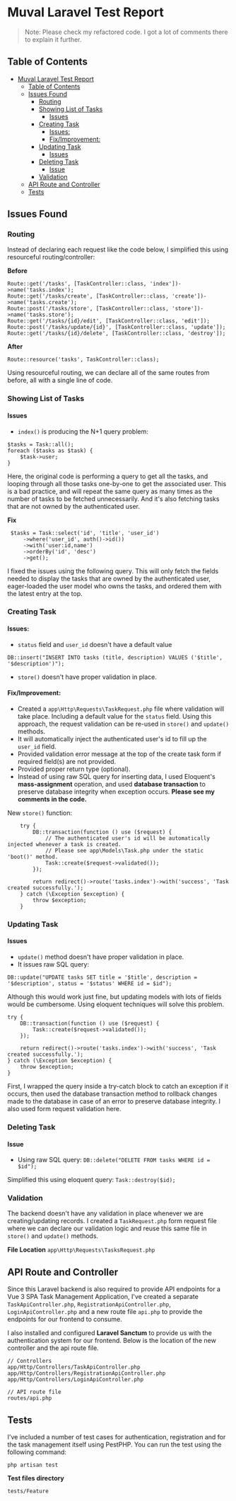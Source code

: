 # Muval Laravel Test Report

>Note: Please check my refactored code. I got a lot of comments there to explain it further.

## Table of Contents

- [Muval Laravel Test Report](#muval-laravel-test-report)
  - [Table of Contents](#table-of-contents)
  - [Issues Found](#issues-found)
    - [Routing](#routing)
    - [Showing List of Tasks](#showing-list-of-tasks)
      - [Issues](#issues)
    - [Creating Task](#creating-task)
      - [Issues:](#issues-1)
      - [Fix/Improvement:](#fiximprovement)
    - [Updating Task](#updating-task)
      - [Issues](#issues-2)
    - [Deleting Task](#deleting-task)
      - [Issue](#issue)
    - [Validation](#validation)
  - [API Route and Controller](#api-route-and-controller)
  - [Tests](#tests)

## Issues Found

### Routing
Instead of declaring each request like the code below, I simplified this using resourceful routing/controller:

**Before**
```
Route::get('/tasks', [TaskController::class, 'index'])->name('tasks.index');
Route::get('/tasks/create', [TaskController::class, 'create'])->name('tasks.create');
Route::post('/tasks/store', [TaskController::class, 'store'])->name('tasks.store');
Route::get('/tasks/{id}/edit', [TaskController::class, 'edit']);
Route::post('/tasks/update/{id}', [TaskController::class, 'update']);
Route::get('/tasks/{id}/delete', [TaskController::class, 'destroy']);
```

**After**
```
Route::resource('tasks', TaskController::class);
```
Using resourceful routing, we can declare all of the same routes from before, all with a single line of code.


### Showing List of Tasks
#### Issues
* `index()` is producing the N+1 query problem:
```
$tasks = Task::all();
foreach ($tasks as $task) {
	$task->user;
}
```
Here, the original code is performing a query to get all the tasks, and looping through all those tasks one-by-one to get the associated user. This is a bad practice, and will repeat the same query as many times as the number of tasks to be fetched unnecessarily. And it's also fetching tasks that are not owned by the authenticated user.

**Fix**
```
 $tasks = Task::select('id', 'title', 'user_id')
     ->where('user_id', auth()->id())
     ->with('user:id,name')
     ->orderBy('id', 'desc')
     ->get();
```
I fixed the issues using the following query. This will only fetch the fields needed to display the tasks that are owned by the authenticated user, eager-loaded the user model who owns the tasks, and ordered them with the latest entry at the top.


### Creating Task
#### Issues:
* `status` field and `user_id` doesn't have a default value
```
DB::insert("INSERT INTO tasks (title, description) VALUES ('$title', '$description')");
```
* `store()` doesn't have proper validation in place.

#### Fix/Improvement:
* Created a `app\Http\Requests\TaskRequest.php` file where validation will take place. Including a default value for the `status` field. Using this approach, the request validation can be re-used in `store()` and `update()` methods.
* It will automatically inject the authenticated user's id to fill up the `user_id` field.
* Provided validation error message at the top of the create task form if required field(s) are not provided.
* Provided proper return type (optional).
* Instead of using raw SQL query for inserting data, I used Eloquent's **mass-assignment** operation, and used **database transaction** to preserve database integrity when exception occurs. **Please see my comments in the code.**

New `store()` function:
```
    try {
        DB::transaction(function () use ($request) {
            // The authenticated user's id will be automatically injected whenever a task is created.
            // Please see app\Models\Task.php under the static 'boot()' method.
            Task::create($request->validated());
        });

        return redirect()->route('tasks.index')->with('success', 'Task created successfully.');
    } catch (\Exception $exception) {
        throw $exception;
    }
```

### Updating Task
#### Issues
* `update()` method doesn't have proper validation in place.
* It issues raw SQL query:
```
DB::update("UPDATE tasks SET title = '$title', description = '$description', status = '$status' WHERE id = $id");
```
Although this would work just fine, but updating models with lots of fields would be cumbersome. Using eloquent techniques will solve this problem.
```
try {
    DB::transaction(function () use ($request) {
        Task::create($request->validated());
    });

    return redirect()->route('tasks.index')->with('success', 'Task created successfully.');
} catch (\Exception $exception) {
    throw $exception;
}
```
First, I wrapped the query inside a try-catch block to catch an exception if it occurs, then used the database transaction method to rollback changes made to the database in case of an error to preserve database integrity. I also used form request validation here.

### Deleting Task
#### Issue
* Using raw SQL query:
`DB::delete("DELETE FROM tasks WHERE id = $id");`

Simplified this using eloquent query:
`Task::destroy($id);`

### Validation
The backend doesn't have any validation in place whenever we are creating/updating records. I created a `TaskRequest.php` form request file where we can declare our validation logic and reuse this same file in `store()` and `update()` methods.

**File Location**
`app\Http\Requests\TasksRequest.php`

## API Route and Controller

Since this Laravel backend is also required to provide API endpoints for a Vue 3 SPA Task Management Application, I've created a separate `TaskApiController.php`, `RegistrationApiController.php`, `LoginApiController.php` and a new route file `api.php` to provide the endpoints for our frontend to consume.

I also installed and configured **Laravel Sanctum** to provide us with the authentication system for our frontend. Below is the location of the new controller and the api route file.

```
// Controllers
app/Http/Controllers/TaskApiController.php
app/Http/Controllers/RegistrationApiController.php
app/Http/Controllers/LoginApiController.php

// API route file
routes/api.php
```

## Tests
I've included a number of test cases for authentication, registration and for the task management itself using PestPHP. You can run the test using the following command:

```
php artisan test
```

**Test files directory**

```
tests/Feature
```
